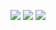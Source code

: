 
<p align="center">
    <img src="https://img.shields.io/badge/-Frontend-red?style=for-the-badge&logo=">
    <img src="https://img.shields.io/badge/-Vue-green?style=for-the-badge&logo=">
    <img src="https://img.shields.io/badge/-Javascript-yellow?style=for-the-badge&logo=">
</p>